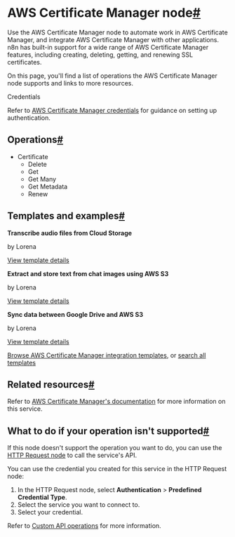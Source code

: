 [](https://github.com/n8n-io/n8n-docs/edit/main/docs/integrations/builtin/app-nodes/n8n-nodes-base.awscertificatemanager.md "Edit this page")

# AWS Certificate Manager node[#](#aws-certificate-manager-node "Permanent link")

Use the AWS Certificate Manager node to automate work in AWS Certificate Manager, and integrate AWS Certificate Manager with other applications. n8n has built-in support for a wide range of AWS Certificate Manager features, including creating, deleting, getting, and renewing SSL certificates.

On this page, you'll find a list of operations the AWS Certificate Manager node supports and links to more resources.

Credentials

Refer to [AWS Certificate Manager credentials](../../credentials/aws/) for guidance on setting up authentication.

## Operations[#](#operations "Permanent link")

*   Certificate
    *   Delete
    *   Get
    *   Get Many
    *   Get Metadata
    *   Renew

## Templates and examples[#](#templates-and-examples "Permanent link")

**Transcribe audio files from Cloud Storage**

by Lorena

[View template details](https://n8n.io/workflows/1394-transcribe-audio-files-from-cloud-storage/)

**Extract and store text from chat images using AWS S3**

by Lorena

[View template details](https://n8n.io/workflows/1393-extract-and-store-text-from-chat-images-using-aws-s3/)

**Sync data between Google Drive and AWS S3**

by Lorena

[View template details](https://n8n.io/workflows/1396-sync-data-between-google-drive-and-aws-s3/)

[Browse AWS Certificate Manager integration templates](https://n8n.io/integrations/aws-certificate-manager/), or [search all templates](https://n8n.io/workflows/)

## Related resources[#](#related-resources "Permanent link")

Refer to [AWS Certificate Manager's documentation](https://docs.aws.amazon.com/acm/latest/userguide/acm-overview.html) for more information on this service.

## What to do if your operation isn't supported[#](#what-to-do-if-your-operation-isnt-supported "Permanent link")

If this node doesn't support the operation you want to do, you can use the [HTTP Request node](../../core-nodes/n8n-nodes-base.httprequest/) to call the service's API.

You can use the credential you created for this service in the HTTP Request node:

1.  In the HTTP Request node, select **Authentication** > **Predefined Credential Type**.
2.  Select the service you want to connect to.
3.  Select your credential.

Refer to [Custom API operations](../../../custom-operations/) for more information.